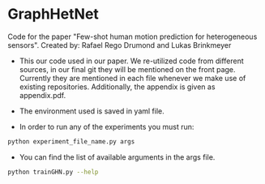 # GraphHetNet

Code for the paper "Few-shot human motion prediction for heterogeneous sensors".
Created by: Rafael Rego Drumond and Lukas Brinkmeyer

- This our code used in our paper. We re-utilized code from different sources, in our final git they will be mentioned on the front page. Currently they are mentioned in each file whenever we make use of existing repositories. Additionally, the appendix is given as appendix.pdf.

- The environment used is saved in yaml file.

- In order to run any of the experiments you must run:

```bash
python experiment_file_name.py args
```

- You can find the list of available arguments in the args file.
```bash
python trainGHN.py --help
```
